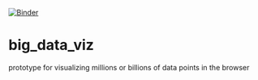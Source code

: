 [![Binder](https://mybinder.org/badge_logo.svg)](https://mybinder.org/v2/gh/marcdhansenesi/big_data_viz/HEAD?labpath=scatter_histograms.ipynb)

# big_data_viz
prototype for visualizing millions or billions of data points in the browser
